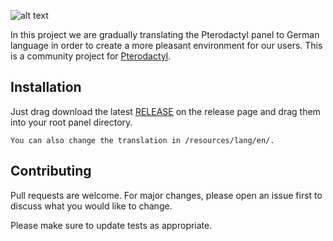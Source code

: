 ![alt text](https://cdn.pterodactyl.io/logos/new/pterodactyl_logo_transparent.png)

In this project we are gradually translating the Pterodactyl panel to German language in order to create a more pleasant environment for our users. This is a community project for [Pterodactyl](https://pterodactyl.io).

## Installation

Just drag download the latest [RELEASE](https://github.com/akazia-eu/pterodactylde/releases) on the release page 
and drag them into your root panel directory.

```
You can also change the translation in /resources/lang/en/.
```

## Contributing
Pull requests are welcome. For major changes, please open an issue first to discuss what you would like to change.

Please make sure to update tests as appropriate.

